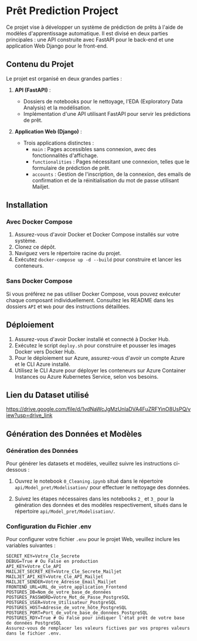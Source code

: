 # Prêt Prediction Project

Ce projet vise à développer un système de prédiction de prêts à l'aide de modèles d'apprentissage automatique. Il est divisé en deux parties principales : une API construite avec FastAPI pour le back-end et une application Web Django pour le front-end.

## Contenu du Projet

Le projet est organisé en deux grandes parties :

1. **API (FastAPI)** :
   - Dossiers de notebooks pour le nettoyage, l'EDA (Exploratory Data Analysis) et la modélisation.
   - Implémentation d'une API utilisant FastAPI pour servir les prédictions de prêt.

2. **Application Web (Django)** :
   - Trois applications distinctes :
     - `main` : Pages accessibles sans connexion, avec des fonctionnalités d'affichage.
     - `functionalities` : Pages nécessitant une connexion, telles que le formulaire de prédiction de prêt.
     - `accounts` : Gestion de l'inscription, de la connexion, des emails de confirmation et de la réinitialisation du mot de passe utilisant Mailjet.

## Installation

### Avec Docker Compose

1. Assurez-vous d'avoir Docker et Docker Compose installés sur votre système.
2. Clonez ce dépôt.
3. Naviguez vers le répertoire racine du projet.
4. Exécutez `docker-compose up -d --build` pour construire et lancer les conteneurs.

### Sans Docker Compose

Si vous préférez ne pas utiliser Docker Compose, vous pouvez exécuter chaque composant individuellement. Consultez les README dans les dossiers `API` et `Web` pour des instructions détaillées.

## Déploiement

1. Assurez-vous d'avoir Docker installé et connecté à Docker Hub.
2. Exécutez le script `deploy.sh` pour construire et pousser les images Docker vers Docker Hub.
3. Pour le déploiement sur Azure, assurez-vous d'avoir un compte Azure et le CLI Azure installé.
4. Utilisez le CLI Azure pour déployer les conteneurs sur Azure Container Instances ou Azure Kubernetes Service, selon vos besoins.


## Lien du Dataset utilisé

https://drive.google.com/file/d/1vdNaWcJgMzUnlaDVA4FuZRFYinO8UsPQ/view?usp=drive_link


## Génération des Données et Modèles

### Génération des Données

Pour générer les datasets et modèles, veuillez suivre les instructions ci-dessous :

1. Ouvrez le notebook `0_Cleaning.ipynb` situé dans le répertoire `api/Model_pret/Modelisation/` pour effectuer le nettoyage des données.

2. Suivez les étapes nécessaires dans les notebooks `2_` et `3_` pour la génération des données et des modèles respectivement, situés dans le répertoire `api/Model_pret/Modelisation/`.

### Configuration du Fichier .env

Pour configurer votre fichier `.env` pour le projet Web, veuillez inclure les variables suivantes :

```dotenv
SECRET_KEY=Votre_Cle_Secrete
DEBUG=True # Ou False en production
API_KEY=Votre_Cle_API
MAILJET_SECRET_KEY=Votre_Cle_Secrete_Mailjet
MAILJET_API_KEY=Votre_Cle_API_Mailjet
MAILJET_SENDER=Votre_Adresse_Email_Mailjet
FRONTEND_URL=URL_de_votre_application_Frontend
POSTGRES_DB=Nom_de_votre_base_de_données
POSTGRES_PASSWORD=Votre_Mot_de_Passe_PostgreSQL
POSTGRES_USER=Votre_Utilisateur_PostgreSQL
POSTGRES_HOST=Adresse_de_votre_hôte_PostgreSQL
POSTGRES_PORT=Port_de_votre_base_de_données_PostgreSQL
POSTGRES_RDY=True # Ou False pour indiquer l'état prêt de votre base de données PostgreSQL
Assurez-vous de remplacer les valeurs fictives par vos propres valeurs dans le fichier .env.